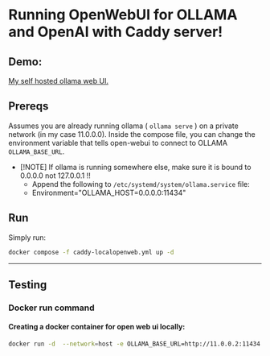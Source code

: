 # Running OpenWebUI for OLLAMA and OpenAI with Caddy server! 

## Demo: 

[My self hosted ollama web UI.](https://manchesteriswindy.ddns.net) 

## Prereqs

Assumes you are already running ollama ( `ollama serve` ) on a private network (in my case 11.0.0.0).
Inside the compose file, you can change the environment variable that tells open-webui to connect to OLLAMA `OLLAMA_BASE_URL`.
- [!NOTE] If ollama is running somewhere else, make sure it is bound to 0.0.0.0 not 127.0.0.1 !!
    - Append the following to `/etc/systemd/system/ollama.service` file:
    - Environment="OLLAMA_HOST=0.0.0.0:11434"



## Run

Simply run: 
```sh
docker compose -f caddy-localopenweb.yml up -d
```


______
## Testing 

### Docker run command

#### Creating a docker container for open web ui locally:
```sh
docker run -d  --network=host -e OLLAMA_BASE_URL=http://11.0.0.2:11434 -v open-webui:/app/backend/data --name open-webui --restart always ghcr.io/open-webui/open-webui:main
```

